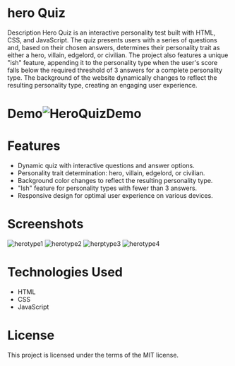 # hero Quiz
Description
Hero Quiz is an interactive personality test built with HTML, CSS, and JavaScript. The quiz presents users with a series of questions and, based on their chosen answers, determines their personality trait as either a hero, villain, edgelord, or civilian. The project also features a unique "ish" feature, appending it to the personality type when the user's score falls below the required threshold of 3 answers for a complete personality type. The background of the website dynamically changes to reflect the resulting personality type, creating an engaging user experience.
# Demo![HeroQuizDemo](https://github.com/CruzIsaiah/heroQuiz/assets/137027699/9663ba1c-8833-42da-8533-c1c816fb8c63)
# Features
* Dynamic quiz with interactive questions and answer options.
* Personality trait determination: hero, villain, edgelord, or civilian.
* Background color changes to reflect the resulting personality type.
* "Ish" feature for personality types with fewer than 3 answers.
* Responsive design for optimal user experience on various devices.

# Screenshots

![herotype1](https://github.com/CruzIsaiah/heroQuiz/assets/137027699/43631bb8-c778-4c6a-8610-67a74e069c52)
![herotype2](https://github.com/CruzIsaiah/heroQuiz/assets/137027699/4d9900e1-fe1b-4cad-8a17-76504f03fb16)
![herptype3](https://github.com/CruzIsaiah/heroQuiz/assets/137027699/3173533e-0bf2-4c64-91ae-3ee56279ad6e)
![herotype4](https://github.com/CruzIsaiah/heroQuiz/assets/137027699/382420d0-f2ce-489a-be34-a2cdbe462a1c)

# Technologies Used

* HTML
* CSS
* JavaScript

# License
This project is licensed under the terms of the MIT license.
 
